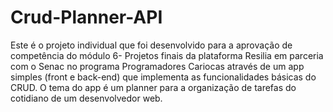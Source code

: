 # Crud-Planner-API

Este é o projeto individual que foi desenvolvido para a aprovação de competência do módulo 6- Projetos finais da plataforma Resilia em parceria com o Senac no programa Programadores Cariocas através de  um app simples (front e back-end) que implementa as funcionalidades básicas do CRUD. O tema do app é um planner para a  organização de tarefas do cotidiano de um desenvolvedor web.
